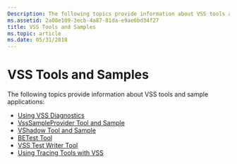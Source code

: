 ```yaml
---
Description: The following topics provide information about VSS tools and sample applications:Using VSS DiagnosticsVssSampleProvider Tool and SampleVShadow Tool and SampleBETest ToolVSS Test Writer ToolUsing Tracing Tools with VSS
ms.assetid: 2a08e109-3ecb-4a87-81da-e9ae6bd34f27
title: VSS Tools and Samples
ms.topic: article
ms.date: 05/31/2018
---
```


# VSS Tools and Samples

The following topics provide information about VSS tools and sample applications:

-   [Using VSS Diagnostics](using-vss-diagnostics.md)
-   [VssSampleProvider Tool and Sample](vsssampleprovider-tool-and-sample.md)
-   [VShadow Tool and Sample](vshadow-tool-and-sample.md)
-   [BETest Tool](betest-tool.md)
-   [VSS Test Writer Tool](vss-test-writer-tool.md)
-   [Using Tracing Tools with VSS](using-tracing-tools-with-vss.md)

 

 



